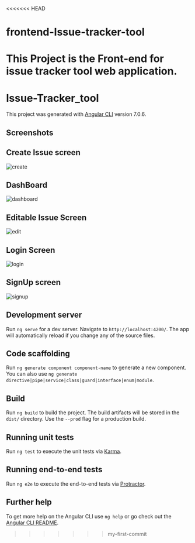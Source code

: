 <<<<<<< HEAD
# frontend-Issue-tracker-tool
This Project is the Front-end for issue tracker tool web application.
=======
# Issue-Tracker_tool

This project was generated with [Angular CLI](https://github.com/angular/angular-cli) version 7.0.6.

## Screenshots


## Create Issue screen
![create](https://user-images.githubusercontent.com/42493916/65635626-498a5300-dffe-11e9-9501-97209424c163.png)



## DashBoard
![dashboard](https://user-images.githubusercontent.com/42493916/65635633-4c854380-dffe-11e9-9b87-c7e2c9b0e633.png)



## Editable Issue Screen
![edit](https://user-images.githubusercontent.com/42493916/65635642-5018ca80-dffe-11e9-8b57-363dc97696e7.png)



## Login Screen
![login](https://user-images.githubusercontent.com/42493916/65635645-5313bb00-dffe-11e9-9e43-2cfbe29bd35d.png)



## SignUp screen
![signup](https://user-images.githubusercontent.com/42493916/65635651-55761500-dffe-11e9-8cac-bdb28e9191c2.png)



## Development server

Run `ng serve` for a dev server. Navigate to `http://localhost:4200/`. The app will automatically reload if you change any of the source files.


## Code scaffolding

Run `ng generate component component-name` to generate a new component. You can also use `ng generate directive|pipe|service|class|guard|interface|enum|module`.

## Build

Run `ng build` to build the project. The build artifacts will be stored in the `dist/` directory. Use the `--prod` flag for a production build.

## Running unit tests

Run `ng test` to execute the unit tests via [Karma](https://karma-runner.github.io).

## Running end-to-end tests

Run `ng e2e` to execute the end-to-end tests via [Protractor](http://www.protractortest.org/).

## Further help

To get more help on the Angular CLI use `ng help` or go check out the [Angular CLI README](https://github.com/angular/angular-cli/blob/master/README.md).
>>>>>>> my-first-commit
